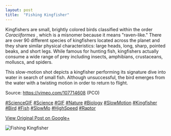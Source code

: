 ```yaml
---
layout: post
title:  "Fishing Kingfisher"
---
```


Kingfishers are small, brightly colored birds classified within the order
_Coraciiformes_ , which is a misnomer because it means "raven-like." There are
over 90 different species of kingfishers located across the planet and they
share similar physical characteristics: large heads, long, sharp, pointed
beaks, and short legs. While famous for hunting fish, kingfishers actually
consume a wide range of prey including insects, amphibians, crustaceans,
molluscs, and spiders.  
  
This slow-motion shot depicts a kingfisher performing its signature dive into
water in search of small fish. Although unsuccessful, the bird emerges from
the water with a twisting motion in order to return to flight.  
  
Source: <https://vimeo.com/107714608> (PCO)  
  
[#ScienceGIF](https://plus.google.com/s/%23ScienceGIF/posts)
[#Science](https://plus.google.com/s/%23Science/posts)
[#GIF](https://plus.google.com/s/%23GIF/posts)
[#Nature](https://plus.google.com/s/%23Nature/posts)
[#Biology](https://plus.google.com/s/%23Biology/posts)
[#SlowMotion](https://plus.google.com/s/%23SlowMotion/posts)
[#Kingfisher](https://plus.google.com/s/%23Kingfisher/posts)
[#Bird](https://plus.google.com/s/%23Bird/posts)
[#Fish](https://plus.google.com/s/%23Fish/posts)
[#SlowMo](https://plus.google.com/s/%23SlowMo/posts)
[#HighSpeed](https://plus.google.com/s/%23HighSpeed/posts)
[#Raptor](https://plus.google.com/s/%23Raptor/posts)

[View Original Post on Google+](https://plus.google.com/+ColinSullender/posts/PHHEVhnzxid)

![Fishing Kingfisher](/assets/img/2017-04-08-Fishing-Kingfisher.gif)
